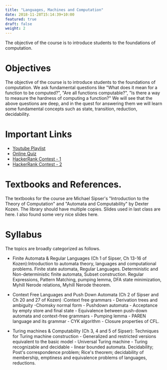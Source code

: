 ```yaml
---
title: "Languages, Machines and Computation"
date: 2018-11-28T15:14:39+10:00
featured: true
draft: false
weight: 2
---
```


The objective of the course is to introduce students to the foundations of computation.

# Objectives
The objective of the course is to introduce students to the foundations of computation. We ask fundamental questions like "What does it mean for a function to be computed?", "Are all functions computable?", "Is there a way to measure the hardness of computing a function?" We will see that the above questions are deep, and in the quest for answering them we will learn some fundamental concepts such as state, transition, reduction, decidability.

# Important Links
- <a href="https://www.youtube.com/playlist?list=PL54i8TI-dREZaIYsZgH1Go22eSLLHg_Bw" target="_blank">Youtube Playlist</a>
- <a href="https://forms.gle/wk9dLynYGD6EhhRk6" target="_blank">Online Quiz</a>
- <a href="https://www.hackerrank.com/contests/icode-2015-week-one/challenges/elementary-cellular-automaton-1" target="_blank">HackerRank Contest - 1</a>
- <a href="https://www.hackerrank.com/contests/regex-practice-1/challenges" target="_blank">HackerRank Contest - 2</a>

# Textbooks and References.
The textbooks for the course are Michael Sipser's "Introduction to the Theory of Computation" and "Automata and Computability" by Dexter Kozen. The library should have multiple copies. Slides used in last class are here. I also found some very nice slides here.

# Syllabus
The topics are broadly categorized as follows.
- Finite Automata & Regular Languages (Ch 1 of Sipser, Ch 13-16 of Kozen):Introduction to automata theory, languages and computational problems. Finite state automata, Regular Languages. Deterministic and Non-deterministic finite automata, Subset construction. Regular Expressions, Pattern Matching, pumping lemma, DFA state minimization, Myhill Nerode relations, Myhill Nerode theorem.

- Context Free Languages and Push Down Automata (Ch 2 of Sipser and Ch 20 and 27 of Kozen) :Context free grammars - Derivation trees and ambiguity -Chomsky normal form - Pushdown automata - Acceptance by empty store and final state - Equivalence between push-down automata and context-free grammars - Pumping lemma - PAREN language and its grammar - CYK algorithm - Closure properties of CFL.

- Turing machines & Computability (Ch 3, 4 and 5 of Sipser): Techniques for Turing machine construction - Generalized and restricted versions equivalent to the basic model - Universal Turing machine - Turing recognizable and decidable - linear bounded automata. Decidability; Post's correspondence problem; Rice's theorem; decidability of membership, emptiness and equivalence problems of languages, reductions.